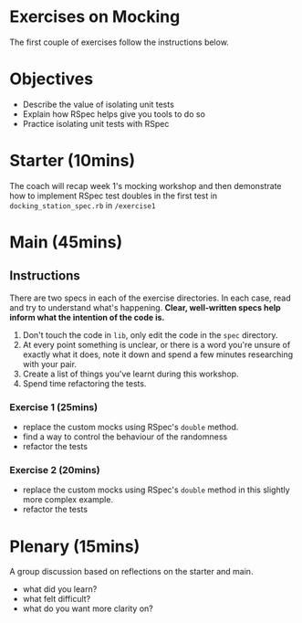 # Exercises on Mocking

The first couple of exercises follow the instructions below. 





# Objectives
- Describe the value of isolating unit tests
- Explain how RSpec helps give you tools to do so
- Practice isolating unit tests with RSpec

# Starter (10mins)

The coach will recap week 1's mocking workshop and then demonstrate how to implement RSpec test doubles in the first test in `docking_station_spec.rb` in `/exercise1`

# Main (45mins)

## Instructions

There are two specs in each of the exercise directories. In each case, read and try to understand what's happening. **Clear, well-written specs help inform what the intention of the code is.**

1. Don't touch the code in `lib`, only edit the code in the `spec` directory.
2. At every point something is unclear, or there is a word you're unsure of exactly what it does, note it down and spend a few minutes researching with your pair.
3. Create a list of things you've learnt during this workshop.
4. Spend time refactoring the tests.

### Exercise 1 (25mins)

- replace the custom mocks using RSpec's `double` method.
- find a way to control the behaviour of the randomness
- refactor the tests

### Exercise 2 (20mins)

- replace the custom mocks using RSpec's `double` method in this slightly more complex example.
- refactor the tests

# Plenary (15mins)
A group discussion based on reflections on the starter and main.
- what did you learn?
- what felt difficult?
- what do you want more clarity on?
